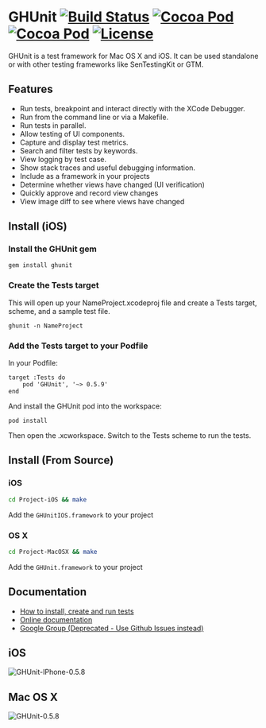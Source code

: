 # GHUnit [![Build Status](https://travis-ci.org/gh-unit/gh-unit.png)](https://travis-ci.org/gh-unit/gh-unit) [![Cocoa Pod](https://cocoapod-badges.herokuapp.com/v/GHUnit/badge.png)](http://gh-unit.github.io/gh-unit/) [![Cocoa Pod](https://cocoapod-badges.herokuapp.com/p/GHUnit/badge.png)](http://gh-unit.github.io/gh-unit/) [![License](https://go-shields.herokuapp.com/license-MIT-blue.png)](http://opensource.org/licenses/MIT)

GHUnit is a test framework for Mac OS X and iOS.
It can be used standalone or with other testing frameworks like SenTestingKit or GTM.

## Features

- Run tests, breakpoint and interact directly with the XCode Debugger.
- Run from the command line or via a Makefile.
- Run tests in parallel.
- Allow testing of UI components.
- Capture and display test metrics.
- Search and filter tests by keywords.
- View logging by test case.
- Show stack traces and useful debugging information.
- Include as a framework in your projects
- Determine whether views have changed (UI verification)
- Quickly approve and record view changes
- View image diff to see where views have changed

## Install (iOS)

### Install the GHUnit gem

```
gem install ghunit
```

### Create the Tests target

This will open up your NameProject.xcodeproj file and create a Tests target, scheme, and a sample test file.

```
ghunit -n NameProject
```

### Add the Tests target to your Podfile

In your Podfile:

```
target :Tests do
	pod 'GHUnit', '~> 0.5.9'
end
```

And install the GHUnit pod into the workspace:

```
pod install
```

Then open the .xcworkspace. Switch to the Tests scheme to run the tests.

## Install (From Source)

### iOS
```bash
cd Project-iOS && make
```

Add the `GHUnitIOS.framework` to your project

### OS X
```bash
cd Project-MacOSX && make
```
Add the `GHUnit.framework` to your project

## Documentation

- [How to install, create and run tests](http://gh-unit.github.io/gh-unit/docs/index.html)
- [Online documentation](http://gh-unit.github.io/gh-unit/)
- [Google Group (Deprecated - Use Github Issues instead)](http://groups.google.com/group/ghunit)

## iOS

![GHUnit-IPhone-0.5.8](https://raw.github.com/gh-unit/gh-unit/master/Documentation/images/ios.png)

## Mac OS X

![GHUnit-0.5.8](https://raw.github.com/gh-unit/gh-unit/master/Documentation/images/macosx01.png)


